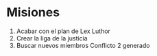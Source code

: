 # Misiones

1. Acabar con el plan de Lex Luthor
2. Crear la liga de la justicia
3. Buscar nuevos miembros
Conflicto 2 generado
